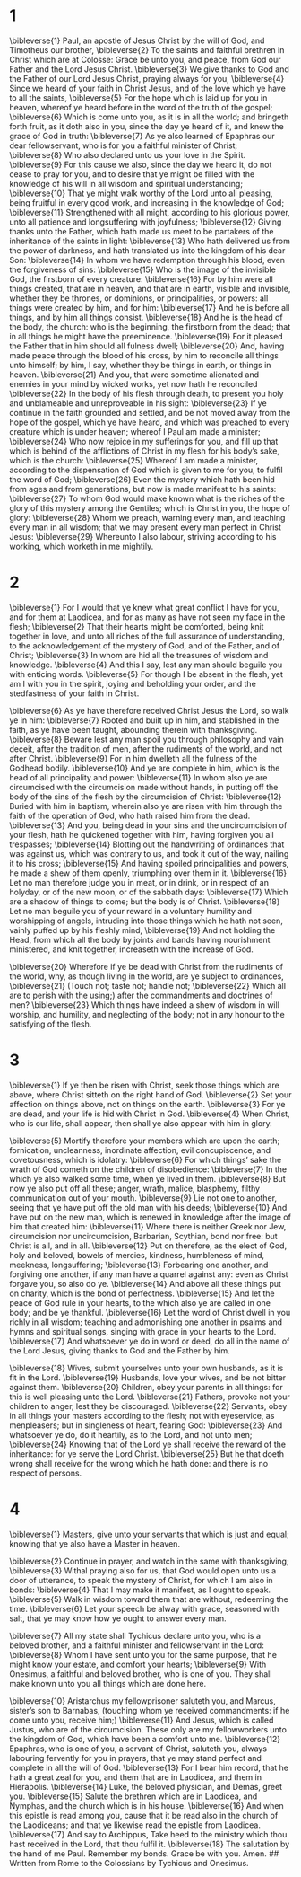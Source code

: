 # 1 
\bibleverse{1} Paul, an apostle of Jesus Christ by the will of God, and Timotheus our brother, \bibleverse{2} To the saints and faithful brethren in Christ which are at Colosse: Grace be unto you, and peace, from God our Father and the Lord Jesus Christ. \bibleverse{3} We give thanks to God and the Father of our Lord Jesus Christ, praying always for you, \bibleverse{4} Since we heard of your faith in Christ Jesus, and of the love which ye have to all the saints, \bibleverse{5} For the hope which is laid up for you in heaven, whereof ye heard before in the word of the truth of the gospel; \bibleverse{6} Which is come unto you, as it is in all the world; and bringeth forth fruit, as it doth also in you, since the day ye heard of it, and knew the grace of God in truth: \bibleverse{7} As ye also learned of Epaphras our dear fellowservant, who is for you a faithful minister of Christ; \bibleverse{8} Who also declared unto us your love in the Spirit. \bibleverse{9} For this cause we also, since the day we heard it, do not cease to pray for you, and to desire that ye might be filled with the knowledge of his will in all wisdom and spiritual understanding; \bibleverse{10} That ye might walk worthy of the Lord unto all pleasing, being fruitful in every good work, and increasing in the knowledge of God; \bibleverse{11} Strengthened with all might, according to his glorious power, unto all patience and longsuffering with joyfulness; \bibleverse{12} Giving thanks unto the Father, which hath made us meet to be partakers of the inheritance of the saints in light: \bibleverse{13} Who hath delivered us from the power of darkness, and hath translated us into the kingdom of his dear Son: \bibleverse{14} In whom we have redemption through his blood, even the forgiveness of sins: \bibleverse{15} Who is the image of the invisible God, the firstborn of every creature: \bibleverse{16} For by him were all things created, that are in heaven, and that are in earth, visible and invisible, whether they be thrones, or dominions, or principalities, or powers: all things were created by him, and for him: \bibleverse{17} And he is before all things, and by him all things consist. \bibleverse{18} And he is the head of the body, the church: who is the beginning, the firstborn from the dead; that in all things he might have the preeminence. \bibleverse{19} For it pleased the Father that in him should all fulness dwell; \bibleverse{20} And, having made peace through the blood of his cross, by him to reconcile all things unto himself; by him, I say, whether they be things in earth, or things in heaven. \bibleverse{21} And you, that were sometime alienated and enemies in your mind by wicked works, yet now hath he reconciled \bibleverse{22} In the body of his flesh through death, to present you holy and unblameable and unreproveable in his sight: \bibleverse{23} If ye continue in the faith grounded and settled, and be not moved away from the hope of the gospel, which ye have heard, and which was preached to every creature which is under heaven; whereof I Paul am made a minister; \bibleverse{24} Who now rejoice in my sufferings for you, and fill up that which is behind of the afflictions of Christ in my flesh for his body’s sake, which is the church: \bibleverse{25} Whereof I am made a minister, according to the dispensation of God which is given to me for you, to fulfil the word of God; \bibleverse{26} Even the mystery which hath been hid from ages and from generations, but now is made manifest to his saints: \bibleverse{27} To whom God would make known what is the riches of the glory of this mystery among the Gentiles; which is Christ in you, the hope of glory: \bibleverse{28} Whom we preach, warning every man, and teaching every man in all wisdom; that we may present every man perfect in Christ Jesus: \bibleverse{29} Whereunto I also labour, striving according to his working, which worketh in me mightily. 

# 2 
\bibleverse{1} For I would that ye knew what great conflict I have for you, and for them at Laodicea, and for as many as have not seen my face in the flesh; \bibleverse{2} That their hearts might be comforted, being knit together in love, and unto all riches of the full assurance of understanding, to the acknowledgement of the mystery of God, and of the Father, and of Christ; \bibleverse{3} In whom are hid all the treasures of wisdom and knowledge. \bibleverse{4} And this I say, lest any man should beguile you with enticing words. \bibleverse{5} For though I be absent in the flesh, yet am I with you in the spirit, joying and beholding your order, and the stedfastness of your faith in Christ. 

\bibleverse{6} As ye have therefore received Christ Jesus the Lord, so walk ye in him: \bibleverse{7} Rooted and built up in him, and stablished in the faith, as ye have been taught, abounding therein with thanksgiving. \bibleverse{8} Beware lest any man spoil you through philosophy and vain deceit, after the tradition of men, after the rudiments of the world, and not after Christ. \bibleverse{9} For in him dwelleth all the fulness of the Godhead bodily. \bibleverse{10} And ye are complete in him, which is the head of all principality and power: \bibleverse{11} In whom also ye are circumcised with the circumcision made without hands, in putting off the body of the sins of the flesh by the circumcision of Christ: \bibleverse{12} Buried with him in baptism, wherein also ye are risen with him through the faith of the operation of God, who hath raised him from the dead. \bibleverse{13} And you, being dead in your sins and the uncircumcision of your flesh, hath he quickened together with him, having forgiven you all trespasses; \bibleverse{14} Blotting out the handwriting of ordinances that was against us, which was contrary to us, and took it out of the way, nailing it to his cross; \bibleverse{15} And having spoiled principalities and powers, he made a shew of them openly, triumphing over them in it. \bibleverse{16} Let no man therefore judge you in meat, or in drink, or in respect of an holyday, or of the new moon, or of the sabbath days: \bibleverse{17} Which are a shadow of things to come; but the body is of Christ. \bibleverse{18} Let no man beguile you of your reward in a voluntary humility and worshipping of angels, intruding into those things which he hath not seen, vainly puffed up by his fleshly mind, \bibleverse{19} And not holding the Head, from which all the body by joints and bands having nourishment ministered, and knit together, increaseth with the increase of God. 

\bibleverse{20} Wherefore if ye be dead with Christ from the rudiments of the world, why, as though living in the world, are ye subject to ordinances, \bibleverse{21} (Touch not; taste not; handle not; \bibleverse{22} Which all are to perish with the using;) after the commandments and doctrines of men? \bibleverse{23} Which things have indeed a shew of wisdom in will worship, and humility, and neglecting of the body; not in any honour to the satisfying of the flesh. 

# 3 
\bibleverse{1} If ye then be risen with Christ, seek those things which are above, where Christ sitteth on the right hand of God. \bibleverse{2} Set your affection on things above, not on things on the earth. \bibleverse{3} For ye are dead, and your life is hid with Christ in God. \bibleverse{4} When Christ, who is our life, shall appear, then shall ye also appear with him in glory. 

\bibleverse{5} Mortify therefore your members which are upon the earth; fornication, uncleanness, inordinate affection, evil concupiscence, and covetousness, which is idolatry: \bibleverse{6} For which things’ sake the wrath of God cometh on the children of disobedience: \bibleverse{7} In the which ye also walked some time, when ye lived in them. \bibleverse{8} But now ye also put off all these; anger, wrath, malice, blasphemy, filthy communication out of your mouth. \bibleverse{9} Lie not one to another, seeing that ye have put off the old man with his deeds; \bibleverse{10} And have put on the new man, which is renewed in knowledge after the image of him that created him: \bibleverse{11} Where there is neither Greek nor Jew, circumcision nor uncircumcision, Barbarian, Scythian, bond nor free: but Christ is all, and in all. \bibleverse{12} Put on therefore, as the elect of God, holy and beloved, bowels of mercies, kindness, humbleness of mind, meekness, longsuffering; \bibleverse{13} Forbearing one another, and forgiving one another, if any man have a quarrel against any: even as Christ forgave you, so also do ye. \bibleverse{14} And above all these things put on charity, which is the bond of perfectness. \bibleverse{15} And let the peace of God rule in your hearts, to the which also ye are called in one body; and be ye thankful. \bibleverse{16} Let the word of Christ dwell in you richly in all wisdom; teaching and admonishing one another in psalms and hymns and spiritual songs, singing with grace in your hearts to the Lord. \bibleverse{17} And whatsoever ye do in word or deed, do all in the name of the Lord Jesus, giving thanks to God and the Father by him. 

\bibleverse{18} Wives, submit yourselves unto your own husbands, as it is fit in the Lord. \bibleverse{19} Husbands, love your wives, and be not bitter against them. \bibleverse{20} Children, obey your parents in all things: for this is well pleasing unto the Lord. \bibleverse{21} Fathers, provoke not your children to anger, lest they be discouraged. \bibleverse{22} Servants, obey in all things your masters according to the flesh; not with eyeservice, as menpleasers; but in singleness of heart, fearing God: \bibleverse{23} And whatsoever ye do, do it heartily, as to the Lord, and not unto men; \bibleverse{24} Knowing that of the Lord ye shall receive the reward of the inheritance: for ye serve the Lord Christ. \bibleverse{25} But he that doeth wrong shall receive for the wrong which he hath done: and there is no respect of persons. 

# 4 
\bibleverse{1} Masters, give unto your servants that which is just and equal; knowing that ye also have a Master in heaven. 

\bibleverse{2} Continue in prayer, and watch in the same with thanksgiving; \bibleverse{3} Withal praying also for us, that God would open unto us a door of utterance, to speak the mystery of Christ, for which I am also in bonds: \bibleverse{4} That I may make it manifest, as I ought to speak. \bibleverse{5} Walk in wisdom toward them that are without, redeeming the time. \bibleverse{6} Let your speech be alway with grace, seasoned with salt, that ye may know how ye ought to answer every man. 

\bibleverse{7} All my state shall Tychicus declare unto you, who is a beloved brother, and a faithful minister and fellowservant in the Lord: \bibleverse{8} Whom I have sent unto you for the same purpose, that he might know your estate, and comfort your hearts; \bibleverse{9} With Onesimus, a faithful and beloved brother, who is one of you. They shall make known unto you all things which are done here. 

\bibleverse{10} Aristarchus my fellowprisoner saluteth you, and Marcus, sister’s son to Barnabas, (touching whom ye received commandments: if he come unto you, receive him;) \bibleverse{11} And Jesus, which is called Justus, who are of the circumcision. These only are my fellowworkers unto the kingdom of God, which have been a comfort unto me. \bibleverse{12} Epaphras, who is one of you, a servant of Christ, saluteth you, always labouring fervently for you in prayers, that ye may stand perfect and complete in all the will of God. \bibleverse{13} For I bear him record, that he hath a great zeal for you, and them that are in Laodicea, and them in Hierapolis. \bibleverse{14} Luke, the beloved physician, and Demas, greet you. \bibleverse{15} Salute the brethren which are in Laodicea, and Nymphas, and the church which is in his house. \bibleverse{16} And when this epistle is read among you, cause that it be read also in the church of the Laodiceans; and that ye likewise read the epistle from Laodicea. \bibleverse{17} And say to Archippus, Take heed to the ministry which thou hast received in the Lord, that thou fulfil it. \bibleverse{18} The salutation by the hand of me Paul. Remember my bonds. Grace be with you. Amen. ## Written from Rome to the Colossians by Tychicus and Onesimus.
